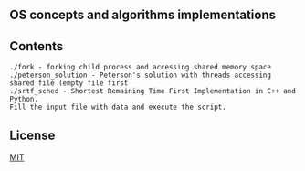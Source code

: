 ## OS concepts and algorithms implementations

## Contents
```
./fork - forking child process and accessing shared memory space
./peterson_solution - Peterson's solution with threads accessing shared file (empty file first
./srtf_sched - Shortest Remaining Time First Implementation in C++ and Python.
Fill the input file with data and execute the script.
``` 

## License
[MIT](https://opensource.org/licenses/MIT)

